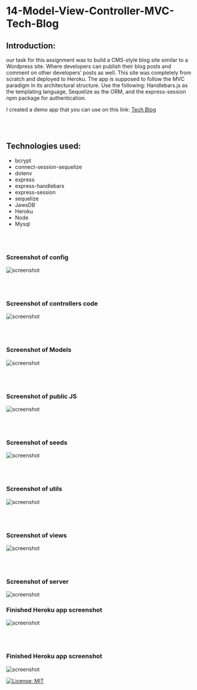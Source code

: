 # 14-Model-View-Controller-MVC-Tech-Blog

## Introduction:
our task for this assignment was to build a CMS-style blog site similar to a Wordpress site. Where developers can publish their blog posts and comment on other developers’ posts as well. This site was completely from scratch and deployed to Heroku. The app is supposed to follow the MVC paradigm in its architectural structure. Use the following: Handlebars.js as the templating language, Sequelize as the ORM, and the express-session npm package for authentication.


I created a demo app that you can use on this link:
 [Tech Blog](https://vast-tundra-79667.herokuapp.com/)

<br>
<br>


## Technologies used:

* bcrypt
* connect-session-sequelize
* dotenv
* express
* express-handlebars
* express-session
* sequelize
* JawsDB
* Heroku
* Node
* Mysql
<br>
<br>


### Screenshot of config
![screenshot](assets/img/config.JPG)

<br>
<br>

### Screenshot of controllers code
![screenshot](assets/img/routes.JPG)

<br>
<br>

### Screenshot of Models
![screenshot](assets/img/models.JPG)

<br>
<br>

### Screenshot of public JS
![screenshot](assets/img/JS.JPG)

<br>
<br>

### Screenshot of seeds
![screenshot](assets/img/seeds.JPG)

<br>
<br>


### Screenshot of utils
![screenshot](assets/img/utils.JPG)

<br>
<br>

### Screenshot of views
![screenshot](assets/img/views.JPG)

<br>
<br>

### Screenshot of server
![screenshot](assets/img/server.JPG)


### Finished Heroku app screenshot
![screenshot](assets/img/final1.png)

<br>
<br>

### Finished Heroku app screenshot
![screenshot](assets/img/final2.png)

[![License: MIT](https://img.shields.io/badge/License-MIT-yellow.svg)](https://opensource.org/licenses/MIT)